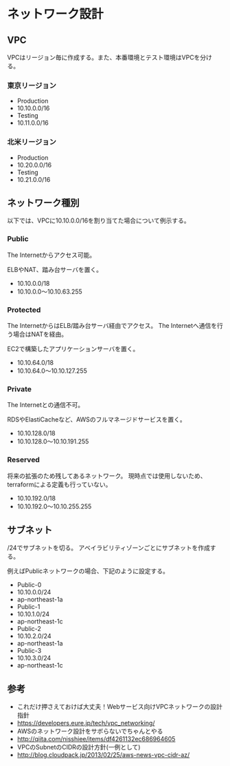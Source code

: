 # ネットワーク設計

## VPC

VPCはリージョン毎に作成する。また、本番環境とテスト環境はVPCを分ける。

### 東京リージョン

* Production
 * 10.10.0.0/16
* Testing
 * 10.11.0.0/16

### 北米リージョン

* Production
 * 10.20.0.0/16
* Testing
 * 10.21.0.0/16


## ネットワーク種別

以下では、VPCに10.10.0.0/16を割り当てた場合について例示する。

### Public

The Internetからアクセス可能。

ELBやNAT、踏み台サーバを置く。

* 10.10.0.0/18
* 10.10.0.0〜10.10.63.255

### Protected

The InternetからはELB/踏み台サーバ経由でアクセス。
The Internetへ通信を行う場合はNATを経由。

EC2で構築したアプリケーションサーバを置く。

* 10.10.64.0/18
* 10.10.64.0～10.10.127.255

### Private

The Internetとの通信不可。

RDSやElastiCacheなど、AWSのフルマネージドサービスを置く。

* 10.10.128.0/18
* 10.10.128.0～10.10.191.255

### Reserved

将来の拡張のため残してあるネットワーク。
現時点では使用しないため、terraformによる定義も行っていない。

* 10.10.192.0/18
* 10.10.192.0～10.10.255.255


## サブネット

/24でサブネットを切る。
アベイラビリティゾーンごとにサブネットを作成する。

例えばPublicネットワークの場合、下記のように設定する。

* Public-0
 * 10.10.0.0/24
 * ap-northeast-1a
* Public-1
 * 10.10.1.0/24
 * ap-northeast-1c
* Public-2
 * 10.10.2.0/24
 * ap-northeast-1a
* Public-3
 * 10.10.3.0/24
 * ap-northeast-1c

## 参考

* これだけ押さえておけば大丈夫！Webサービス向けVPCネットワークの設計指針
 * https://developers.eure.jp/tech/vpc_networking/
* AWSのネットワーク設計をサボらないでちゃんとやる
 * http://qiita.com/nisshiee/items/df4261132ec686964605
* VPCのSubnetのCIDRの設計方針(一例として)
 * http://blog.cloudpack.jp/2013/02/25/aws-news-vpc-cidr-az/

